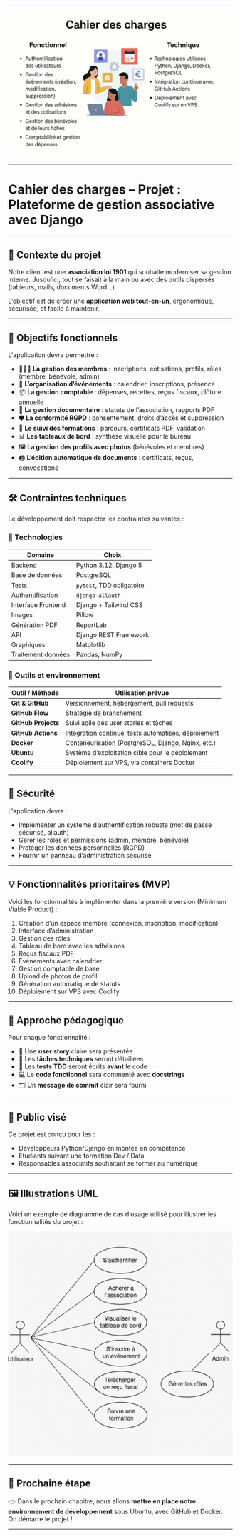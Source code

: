 ![Illustration - Cahier des charges](/images/cahier_des_charges.png)

---
# Cahier des charges – Projet : Plateforme de gestion associative avec Django

---

## 📌 Contexte du projet

Notre client est une **association loi 1901** qui souhaite moderniser sa gestion interne. Jusqu’ici, tout se faisait à la main ou avec des outils dispersés (tableurs, mails, documents Word...).

L’objectif est de créer une **application web tout-en-un**, ergonomique, sécurisée, et facile à maintenir.

---

## 🎯 Objectifs fonctionnels

L'application devra permettre :

- 🧑‍🤝‍🧑 **La gestion des membres** : inscriptions, cotisations, profils, rôles (membre, bénévole, admin)
- 📅 **L’organisation d’événements** : calendrier, inscriptions, présence
- 📦 **La gestion comptable** : dépenses, recettes, reçus fiscaux, clôture annuelle
- 📝 **La gestion documentaire** : statuts de l’association, rapports PDF
- 🛡️ **La conformité RGPD** : consentement, droits d’accès et suppression
- 🧪 **Le suivi des formations** : parcours, certificats PDF, validation
- 📊 **Les tableaux de bord** : synthèse visuelle pour le bureau
- 🖼️ **La gestion des profils avec photos** (bénévoles et membres)
- 🖨️ **L’édition automatique de documents** : certificats, reçus, convocations

---

## 🛠️ Contraintes techniques

Le développement doit respecter les contraintes suivantes :

### 🔹 Technologies

| Domaine            | Choix                     |
|--------------------|---------------------------|
| Backend            | Python 3.12, Django 5     |
| Base de données    | PostgreSQL                |
| Tests              | `pytest`, TDD obligatoire |
| Authentification   | `django-allauth`          |
| Interface Frontend | Django + Tailwind CSS     |
| Images             | Pillow                    |
| Génération PDF     | ReportLab                 |
| API                | Django REST Framework     |
| Graphiques         | Matplotlib                |
| Traitement données | Pandas, NumPy             |

### 🔹 Outils et environnement

| Outil / Méthode        | Utilisation prévue                                      |
|------------------------|----------------------------------------------------------|
| **Git & GitHub**       | Versionnement, hébergement, pull requests                |
| **GitHub Flow**        | Stratégie de branchement                                |
| **GitHub Projects**    | Suivi agile des user stories et tâches                   |
| **GitHub Actions**     | Intégration continue, tests automatisés, déploiement     |
| **Docker**             | Conteneurisation (PostgreSQL, Django, Nginx, etc.)       |
| **Ubuntu**             | Système d’exploitation cible pour le déploiement         |
| **Coolify**            | Déploiement sur VPS, via containers Docker               |

---

## 🔐 Sécurité

L'application devra :

- Implémenter un système d’authentification robuste (mot de passe sécurisé, allauth)
- Gérer les rôles et permissions (admin, membre, bénévole)
- Protéger les données personnelles (RGPD)
- Fournir un panneau d’administration sécurisé

---

## 💡 Fonctionnalités prioritaires (MVP)

Voici les fonctionnalités à implémenter dans la première version (Minimum Viable Product) :

1. Création d’un espace membre (connexion, inscription, modification)
2. Interface d’administration
3. Gestion des rôles
4. Tableau de bord avec les adhésions
5. Reçus fiscaux PDF
6. Événements avec calendrier
7. Gestion comptable de base
8. Upload de photos de profil
9. Génération automatique de statuts
10. Déploiement sur VPS avec Coolify

---

## 🧪 Approche pédagogique

Pour chaque fonctionnalité :

- 📌 Une **user story** claire sera présentée
- 🧩 Les **tâches techniques** seront détaillées
- 🧪 Les **tests TDD** seront écrits **avant** le code
- 💻 Le **code fonctionnel** sera commenté avec **docstrings**
- 🗂️ Un **message de commit** clair sera fourni

---

## 🧠 Public visé

Ce projet est conçu pour les :

- Développeurs Python/Django en montée en compétence
- Étudiants suivant une formation Dev / Data
- Responsables associatifs souhaitant se former au numérique

---

## 🖼️ Illustrations UML

Voici un exemple de diagramme de cas d’usage utilisé pour illustrer les fonctionnalités du projet :

![Diagramme UML des cas d’usage](/images/uml_cas_utilisation.png)

---

## 🚀 Prochaine étape

👉 Dans le prochain chapitre, nous allons **mettre en place notre environnement de développement** sous Ubuntu, avec GitHub et Docker. On démarre le projet !

---